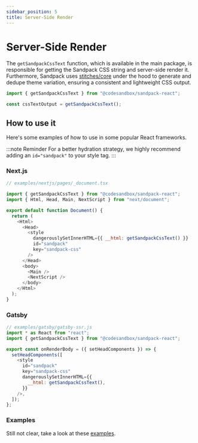 ```yaml
---
sidebar_position: 5
title: Server-Side Render
---
```


# Server-Side Render

The `getSandpackCssText` function, which is available in the main package, is responsible for getting the Sandpack CSS string and server-side render it. Furthermore, Sandpack uses [stitches/core](https://stitches.dev/) under the hood to generate and dedupe theme variation, ensuring a consistent and lightweight CSS output.

```jsx
import { getSandpackCssText } from "@codesandbox/sandpack-react";

const cssTextOutput = getSandpackCssText();
```

## How to use it

Here's some examples of how to use in some popular React frameworks.

:::note Reminder
For a better hydration strategy, we highly recommend adding an `id="sandpack"` to your style tag.
:::

### Next.js

```js
// examples/nextjs/pages/_document.tsx

import { getSandpackCssText } from "@codesandbox/sandpack-react";
import { Html, Head, Main, NextScript } from "next/document";

export default function Document() {
  return (
    <Html>
      <Head>
        <style
          dangerouslySetInnerHTML={{ __html: getSandpackCssText() }}
          id="sandpack"
          key="sandpack-css"
        />
      </Head>
      <body>
        <Main />
        <NextScript />
      </body>
    </Html>
  );
}
```

### Gatsby

```js
// examples/gatsby/gatsby-ssr.js
import * as React from "react";
import { getSandpackCssText } from "@codesandbox/sandpack-react";

export const onRenderBody = ({ setHeadComponents }) => {
  setHeadComponents([
    <style
      id="sandpack"
      key="sandpack-css"
      dangerouslySetInnerHTML={{
        __html: getSandpackCssText(),
      }}
    />,
  ]);
};
```

### Examples

Still not clear, take a look at these [examples](https://github.com/codesandbox/sandpack/tree/main/examples).
